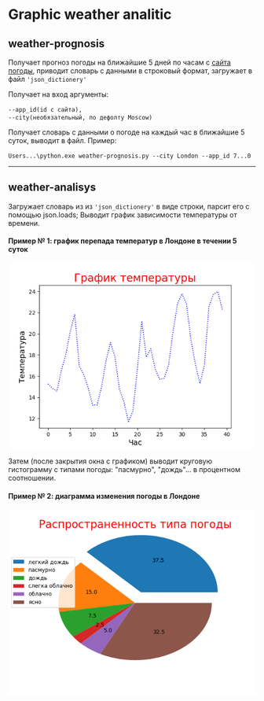 Graphic weather analitic
============================

## weather-prognosis

Получает прогноз погоды на ближайшие 5 дней по часам с [сайта погоды](http://api.openweathermap.org), приводит словарь с данными в строковый формат, загружает в файл `'json_dictionery'`

Получает на вход аргументы:

    --app_id(id с сайта),
    --city(необязательный, по дефолту Moscow)

Получает словарь с данными о погоде на каждый час в ближайшие 5 суток, выводит в файл.
Пример:

    Users...\python.exe weather-prognosis.py --city London --app_id 7...0
***
## weather-analisys

Загружает словарь из из `'json_dictionery'` в виде строки, парсит его с помощью json.loads; Выводит график зависимости температуры от времени.

#### Пример № 1: график перепада температур в Лондоне в течении 5 суток


![Alt text](https://github.com/BikeevArtur/weather-prognosis/blob/master/Figure_0.png?raw=true "Optional Title")


Затем (после закрытия окна с графиком) выводит круговую гистограмму с типами погоды: "пасмурно", "дождь"... в процентном соотношении.
#### Пример № 2: диаграмма изменения погоды в Лондоне


![Alt text](https://github.com/BikeevArtur/weather-prognosis/blob/master/Figure_1.png?raw=true "Optional Title")
